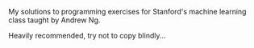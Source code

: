 My solutions to programming exercises for Stanford's machine learning class taught by Andrew Ng.

Heavily recommended, try not to copy blindly...
